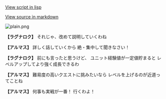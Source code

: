 [View script in lisp](../scripts/110204001.txt)

[View source in markdown](110204001.md)

![plain.png](../images/backgrounds/plain.png)

**【ラグナロク】**
それじゃ、改めて説明していくわね

**【アルマス】**
詳しく話していくから
絶・集中して聞きなさい！

**【ラグナロク】**
前にも言ったと思うけど、
ユニット経験値が一定値貯まると
レベルアップしてより強く成長できるわ

**【アルマス】**
難易度の高いクエストに挑みたいなら
レベルを上げるのが近道ってことね

**【アルマス】**
何事も実戦が一番！
行くわよ！